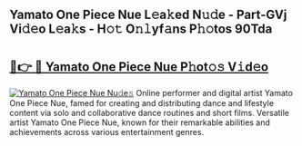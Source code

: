 ## Yamato One Piece Nue L𝚎a𝚔ed N𝚞𝚍e - Part-GVj Vi𝚍𝚎o L𝚎a𝚔s - H𝚘𝚝 O𝚗𝚕yf𝚊ns P𝚑𝚘tos 90Tda

# <h2><a href="http://kf2xoqg.oniu.top/?m=Yamato+One+Piece+Nue">🔗👉 🔴 Yamato One Piece Nue P𝚑ot𝚘𝚜 V𝚒d𝚎o</a></h2>

[![Yamato One Piece Nue Nu𝚍e𝚜](https://i.imgur.com/0qMVB7G.gif)](http://kf2xoqg.oniu.top/?m=Yamato+One+Piece+Nue)
Online performer and digital artist Yamato One Piece Nue, famed for creating and distributing dance and lifestyle content via solo and collaborative dance routines and short films. Versatile artist Yamato One Piece Nue, known for their remarkable abilities and achievements across various entertainment genres.  
